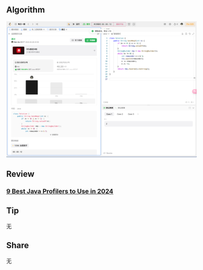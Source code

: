 ## Algorithm

![leetcode](../../images/temp/nanyu-2024-04-28-lc.png)

## Review

### **[9 Best Java Profilers to Use in 2024](https://medium.com/javarevisited/9-best-java-profilers-to-use-in-2024-cc5d21f46f00)**

## Tip

无

## Share

无